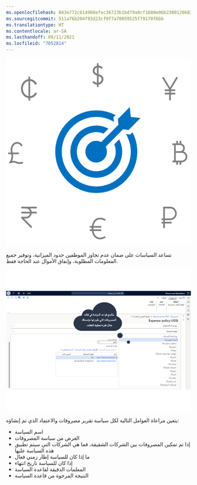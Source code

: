```yaml
---
ms.openlocfilehash: 043e772c614900efec36723b1bd79a0cf1680e06b23001266836a4d72a5ec4af
ms.sourcegitcommit: 511a76b204f93d23cf9f7a70059525f79170f6bb
ms.translationtype: HT
ms.contentlocale: ar-SA
ms.lasthandoff: 08/11/2021
ms.locfileid: "7052814"
---
```

 
![ صوره هدف وسهم محاطان برموز العملات.](../media/policies-c.png)

تساعد السياسات على ضمان عدم تجاوز الموظفين حدود الميزانية، وتوفير جميع المعلومات المطلوبة، وإنفاق الأموال عند الحاجة فقط. 

[ ![لقطة شاشة لقواعد السياسة في صفحة ‬‏‫تقرير المصروفات.](../media/policies-mss.png) ](../media/policies-mss.png#lightbox)

يتعين مراعاة العوامل التالية لكل سياسة تقرير مصروفات والاعتماد الذي تم إنشاؤه:

- اسم السياسة
- الغرض من سياسة المصروفات
- إذا تم تمكين المصروفات بين الشركات الشقيقة، فما هي الشركات التي سيتم تطبيق هذه السياسة عليها
- ما إذا كان للسياسة إطار زمني فعال
- إذا كان للسياسة تاريخ انتهاء
- المعلمات الدقيقة لقاعدة السياسة
- النتيجة المرجوة من قاعدة السياسة

 
